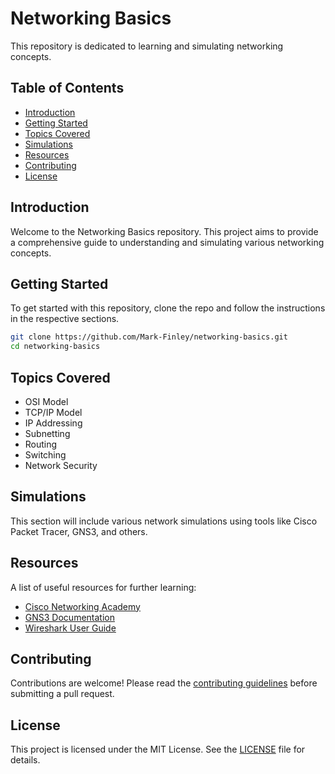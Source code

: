 # Networking Basics

This repository is dedicated to learning and simulating networking concepts.

## Table of Contents
- [Introduction](#introduction)
- [Getting Started](#getting-started)
- [Topics Covered](#topics-covered)
- [Simulations](#simulations)
- [Resources](#resources)
- [Contributing](#contributing)
- [License](#license)

## Introduction
Welcome to the Networking Basics repository. This project aims to provide a comprehensive guide to understanding and simulating various networking concepts.

## Getting Started
To get started with this repository, clone the repo and follow the instructions in the respective sections.

```bash
git clone https://github.com/Mark-Finley/networking-basics.git
cd networking-basics
```

## Topics Covered
- OSI Model
- TCP/IP Model
- IP Addressing
- Subnetting
- Routing
- Switching
- Network Security

## Simulations
This section will include various network simulations using tools like Cisco Packet Tracer, GNS3, and others.

## Resources
A list of useful resources for further learning:
- [Cisco Networking Academy](https://www.netacad.com/)
- [GNS3 Documentation](https://docs.gns3.com/)
- [Wireshark User Guide](https://www.wireshark.org/docs/)

## Contributing
Contributions are welcome! Please read the [contributing guidelines](CONTRIBUTING.md) before submitting a pull request.

## License
This project is licensed under the MIT License. See the [LICENSE](LICENSE) file for details.